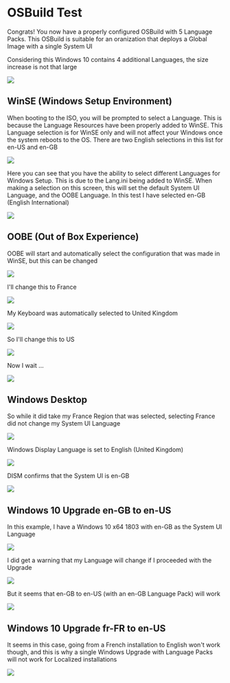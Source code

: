# OSBuild Test

Congrats!  You now have a properly configured OSBuild with 5 Language Packs.  This OSBuild is suitable for an oranization that deploys a Global Image with a single System UI

Considering this Windows 10 contains 4 additional Languages, the size increase is not that large

![](../../../../.gitbook/assets/image%20%28146%29.png)

## WinSE \(Windows Setup Environment\)

When booting to the ISO, you will be prompted to select a Language.  This is because the Language Resources have been properly added to WinSE.  This Language selection is for WinSE only and will not affect your Windows once the system reboots to the OS.  There are two English selections in this list for en-US and en-GB

![](../../../../.gitbook/assets/image%20%28224%29.png)

Here you can see that you have the ability to select different Languages for Windows Setup.  This is due to the Lang.ini being added to WinSE.  When making a selection on this screen, this will set the default System UI Language, and the OOBE Language.  In this test I have selected en-GB \(English International\)

![](../../../../.gitbook/assets/image%20%28221%29.png)

## OOBE \(Out of Box Experience\)

OOBE will start and automatically select the configuration that was made in WinSE, but this can be changed

![](../../../../.gitbook/assets/image%20%2852%29.png)

I'll change this to France

![](../../../../.gitbook/assets/image%20%2865%29.png)

My Keyboard was automatically selected to United Kingdom

![](../../../../.gitbook/assets/image%20%2814%29.png)

So I'll change this to US

![](../../../../.gitbook/assets/image%20%28180%29.png)

Now I wait ...

![](../../../../.gitbook/assets/image%20%28159%29.png)

## Windows Desktop

So while it did take my France Region that was selected, selecting France did not change my System UI Language

![](../../../../.gitbook/assets/image%20%28129%29.png)

Windows Display Language is set to English \(United Kingdom\)

![](../../../../.gitbook/assets/image%20%28113%29.png)

DISM confirms that the System UI is en-GB

![](../../../../.gitbook/assets/image%20%28190%29.png)

## Windows 10 Upgrade en-GB to en-US

In this example, I have a Windows 10 x64 1803 with en-GB as the System UI Language

![](../../../../.gitbook/assets/image%20%2874%29.png)

I did get a warning that my Language will change if I proceeded with the Upgrade

![](../../../../.gitbook/assets/image%20%28203%29.png)

But it seems that en-GB to en-US \(with an en-GB Language Pack\) will work

![](../../../../.gitbook/assets/image%20%2848%29.png)

## Windows 10 Upgrade fr-FR to en-US

It seems in this case, going from a French installation to English won't work though, and this is why a single Windows Upgrade with Language Packs will not work for Localized installations

![](../../../../.gitbook/assets/image%20%28273%29.png)

